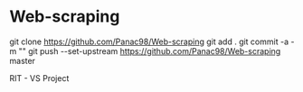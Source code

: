 # Web-scraping

git clone https://github.com/Panac98/Web-scraping
git add .
git commit -a -m ""
git push --set-upstream https://github.com/Panac98/Web-scraping master

RIT - VS Project
